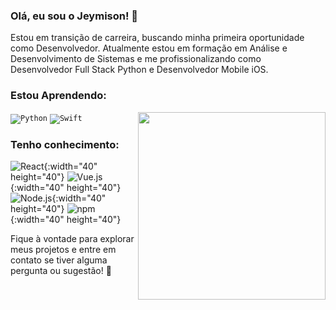 ### Olá, eu sou o Jeymison! 👋

Estou em transição de carreira, buscando minha primeira oportunidade como Desenvolvedor. Atualmente estou em formação em Análise e Desenvolvimento de Sistemas e me profissionalizando como Desenvolvedor Full Stack Python e Desenvolvedor Mobile iOS.

### Estou Aprendendo:
<img width="300px" align="right" src="https://i.ibb.co/zbTM5w7/photo-2021-12-23-11-04-06-removebg-preview-1.png">
<code><img src="https://cdn.jsdelivr.net/gh/devicons/devicon@latest/icons/python/python-original-wordmark.svg" title = "Python"/></code>
<code><img src="https://cdn.jsdelivr.net/gh/devicons/devicon@latest/icons/swift/swift-original.svg" title = "Swift" /></code>

### Tenho conhecimento:
![React](https://cdn.jsdelivr.net/gh/devicons/devicon/icons/react/react-original-wordmark.svg){:width="40" height="40"} ![Vue.js](https://cdn.jsdelivr.net/gh/devicons/devicon/icons/vuejs/vuejs-original-wordmark.svg){:width="40" height="40"} ![Node.js](https://cdn.jsdelivr.net/gh/devicons/devicon/icons/nodejs/nodejs-original-wordmark.svg){:width="40" height="40"} ![npm](https://cdn.jsdelivr.net/gh/devicons/devicon/icons/npm/npm-original-wordmark.svg){:width="40" height="40"}

Fique à vontade para explorar meus projetos e entre em contato se tiver alguma pergunta ou sugestão! 🚀


          
          
          

